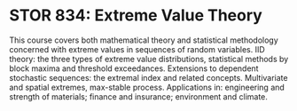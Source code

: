 # STOR 834: Extreme Value Theory

This course covers both mathematical theory and statistical methodology concerned with extreme values in sequences of random variables. IID theory: the three types of extreme value distributions, statistical methods by block maxima and threshold exceedances. Extensions to dependent stochastic sequences: the extremal index and related concepts. Multivariate and spatial extremes, max-stable process. Applications in: engineering and strength of materials; finance and insurance; environment and climate.